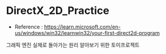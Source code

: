 # DirectX_2D_Practice

- Reference : https://learn.microsoft.com/en-us/windows/win32/learnwin32/your-first-direct2d-program

그래픽 엔진 실제로 돌아가는 원리 알아보기 위한 토이프로젝트